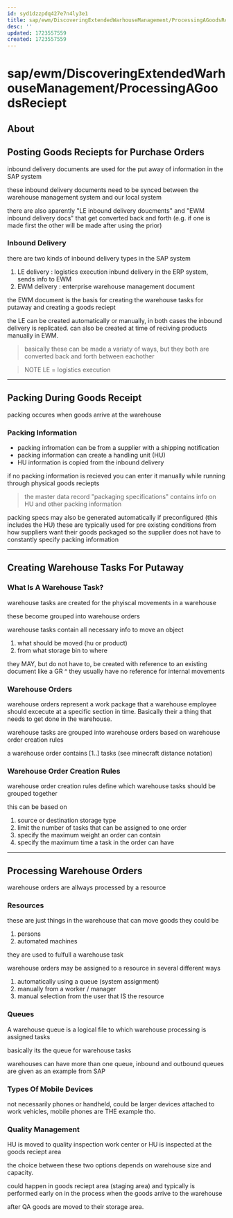 ```yaml
---
id: syd1dzzpdq427e7n4ly3e1
title: sap/ewm/DiscoveringExtendedWarhouseManagement/ProcessingAGoodsReciept
desc: ''
updated: 1723557559
created: 1723557559
---
```

# sap/ewm/DiscoveringExtendedWarhouseManagement/ProcessingAGoodsReciept

## About

## Posting Goods Reciepts for Purchase Orders

inbound delivery documents are used for the put away of information in the SAP system

these inbound delivery documents need to be synced between the warehouse management system and our local system

there are also aparently "LE inbound delivery doucments" and "EWM inbound delivery docs" that get converted back and forth
(e.g. if one is made first the other will be made after using the prior)

### Inbound Delivery

there are two kinds of inbound delivery types in the SAP system

1. LE delivery : logistics execution inbund delivery in the ERP system, sends info to EWM
2. EWM delivery : enterprise warehouse management document

the EWM document is the basis for creating the warehouse tasks for putaway and creating a goods reciept

the LE can be created automatically or manually, in both cases the inbound delivery is replicated.
can also be created at time of reciving products manually in EWM.


> basically these can be made a variaty of ways,
> but they both are converted back and forth between eachother


> NOTE LE = logistics execution

---

## Packing During Goods Receipt

packing occures when goods arrive at the warehouse

### Packing Information

- packing infromation can be from a supplier with a shipping notification
- packing information can create a handling unit (HU)
- HU information is copied from the inbound delivery

if no packing information is recieved you can enter it manually while running through physical goods
reciepts

> the master data record "packaging specifications" contains info on HU and other packing information


packing specs may also be generated automatically if preconfigured (this includes the HU)
these are typically used for pre existing conditions from how suppliers want their goods
packaged so the supplier does not have to constantly specify packing information

---

## Creating Warehouse Tasks For Putaway

### What Is A Warehouse Task?

warehouse tasks are created for the phyiscal movements in a warehouse

these become grouped into warehouse orders

warehouse tasks contain all necessary info to move an object

1. what should be moved (hu or product)
2. from what storage bin to where

they MAY, but do not have to, be created with reference to an existing document like a GR
^ they usually have no reference for internal movements


### Warehouse Orders

warehouse orders represent a work package that a warehouse employee should excecute at a 
specific section in time. Basically their a thing that needs to get done in the warehouse.

warehouse tasks are grouped into warehouse orders based on warehouse order creation rules

a warehouse order contains [1..] tasks (see minecraft distance notation)

### Warehouse Order Creation Rules

warehouse order creation rules define which warehouse tasks should be grouped together

this can be based on 

1. source or destination storage type
2. limit the number of tasks that can be assigned to one order
3. specify the maximum weight an order can contain
4. specify the maximum time a task in the order can have


---

## Processing Warehouse Orders

warehouse orders are allways processed by a resource

### Resources

these are just things in the warehouse that can move goods
they could be 

1. persons
2. automated machines

they are used to fulfull a warehouse task

warehouse orders may be assigned to a resource in several different ways

1. automatically using a queue (system assignment)
2. manually from a worker / manager
3. manual selection from the user that IS the resource


### Queues


A warehouse queue is a logical file to which warehouse processing is assigned tasks

basically its the queue for warehouse tasks

warehouses can have more than one queue, inbound and outbound queues are given as an example
from SAP

### Types Of Mobile Devices

not necessarily phones or handheld, could be larger devices attached to work vehicles,
mobile phones are THE example tho.

### Quality Management

HU is moved to quality inspection work center
or HU is inspected at the goods reciept area

the choice between these two options depends on warehouse size
and capacity.

could happen in goods reciept area (staging area) and
typically is performed early on in the process when the 
goods arrive to the warehouse

after QA goods are moved to their storage area.




